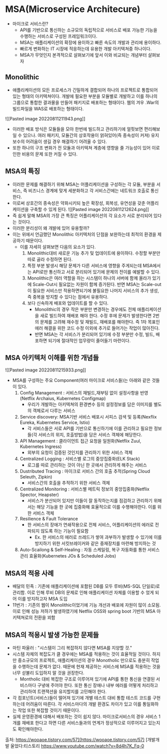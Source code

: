 # MSA(Microservice Architecure)
- 마이크로 서비스란? 
	- API를 기반으로 통신하는 소규모의 독립적으로 서비스로 배포 가능한 기능을 수행하는 서비스로 구성된 프레임워크이다. 
	- MSA는 애플리케이션의 확장에 용이하고 빠른 속도의 개발과 관리에 용이하다. 
	- 빠르게 변화하는 IT 시장에 적응하는데 유용한 개발 아키텍쳐중 하나이다. 
	- MSA가 무엇인지 본격적으로 살펴보기에 앞서 이와 비교되는 개념부터 살펴보자

## Monolithic
- 애플리케이션의 모든 프로세스가 긴밀하게 결합되어 하나의 프로젝트로 통합되어 있는 형태의 아키텍쳐이다. 개발에 필요한 부분을 모듈별로 개발하고 이를 하나의 그룹으로 통합한 결과물을 만들어 패키지로 배포하는 형태이다.  웹의 겨우 .War의 빌드파일을 WAS로 배포하는 형태이다. 

![[Pasted image 20220811211943.png]]
- 이러한 배포 방식은 모듈들을 모아 한번에 빌드하고 관리하기에 얼핏보면 편리해보일 수 있으나. 여러 패키지, 모듈간의 상호작용이 얽혀있어(즉 종속성이 커져) 유지보수의 어려움이 생길 경우 해결하기 어려울 수 있다.
- 또한 하나의 구조 변화가 전 모듈과 아키텍쳐 계층에 영향을 줄 가능성이 있어 이로 인한 비용의 문제 또한 커질 수 있다. 

## MSA의 특징
- 이러한 문제를 해결하기 위해 MSA는 어플리케이션을 구성하는 각 모듈, 부분을 서비스, 즉 비즈니스 경계에 맞게 세분화하고 각 서비스간에는 네트워크 호출로 통신한다. 
- 이로써 상호간의 종속성은 약화시키되 높은 확장성, 회복성, 유연성을 갖춘 어플리케이션을 구축할 수 있게 된다.
 ![[Pasted image 20220811212624.png]]
- 즉 쉽게 말해 MSA의 가장 큰 특징은 어플리케이션의 각 요소가 서로 분리되어 있다는 것이다. 
- 이러한 분리성이 왜 개발에 있어 유용할까?
- 이는 위에서 언급했던 Monolithic 아키텍처의 단점을 보완하는데 최적의 환경을 제공하기 때문이다. 
	- 이를 자세히 살펴보면 다음의 요소가 있다.
		1. Monolithic대비 새로운 기능 추가 및 업데이트에 용이하다. 수정할 부분만 따로 골라 수정하면 된다.
		2. 특정 부분 발생시 해당 문제가 다른 서비스에 영향을 주게되는데 MSA에서는 API로만 통신하고 서로 분리되어 있기에 문제의 전이를 예발할 수 있다.
		3. Monolithic은 여러 역할을 하는 시스템이 하나의 서버에 함께 올라가 있기에 Scale-Out시 필요없는 자원이 함께 증가된다. 반면 MSA는 Scale-out이 필요한 서비스만 적용하면되기에 불필요한 나머지 서비스의 추가 생성, 즉 중복을 방지할 수 있다는 점에서 유용하다. 
		4. 보다 신속하게 배포와 업데이트를 할 수 있다.
			- Monolithic의 경우 작은 부분만 변경하는 경우에도 전체 애플리케이션을 새로 빌드하여 재배포 해야 한다.  수정 후에 문제가 발생한다면 2번의 문제를 고려해 재수정 및 재빌드, 재배포를 해야한다.  즉 1차 목표인 에러 해결을 위한 코드 수정 이외에 추가로 들어가는 작업이 많아진다.
			- 반면 MSA는 각 서비스가 분리되어 있기에 수정 부분만 수정, 빌드, 배포하면 되기에 절대적인 업무량이 줄어들기 마련이다.

## MSA 아키텍처 이해를 위한 개념들
![[Pasted image 20220811215933.png]]
- MSA를 구성하는 주요 Component(여러 마이크로 서비스들)는 아래와 같은 것들이 있다.
	1. Config Management : 서비스의 재빌드,재부팅 없이 설정사항을 반영(Netflix Archaius, Kubernetes Configmap)
		- 우리가 개발하는 아키텍쳐의 환경변수 등의 설정정보를 담은 이미지를 별도의 객체로서 다루는 서비스
	2. Service discovery: MSA기반 서비스 배포시 서피스 검색 및 등록(Nexflix Eureka, Kubernetes Service, Istio)
		- 각 서비스들은 서로 API를 기반으로 통신하기에 이를 관리하고 필요한 정보들(각 서비스의 위치, 호출방법)을 담은 서비스 객체에 해당한다. 
	3. API Management : 클라이언트 접근 요청을 일원화(Netflix Zuul, Kubernetes Ingress)
		- 외부의 요청이 검증된 것인지를 관리하기 위한 서비스 객체
	4. Centralized Logging : 서비스별 로그의 중앙집중화(ELK Stack)
		- 로그를 따로 관리하는 것이 아닌 한 곳에서 관리하게 해주는 서비스
	5. Dustributed Tracing : 마이크로 서비스 간의 호출 추적(Spring Cloud Seleuth, Zipkin)
		- 서비스간의 호출을 추적하기 위한 서비스 객체
	6. Centralized Monitoring : 서비스별 메트릭 정보의 중앙집중화(Netflix Spector, Heapster)
		- 서비스가 분산되어 있지만 이들이 잘 동작하는지를 점검하고 관리하기 위해서는 해당 기능을 한 곳에 집중화해 효율적으로 이를 수행해야한다. 이를 위한 서비스 객체
	7. Resilience & Fault Tolerance
		- 한 서비스의 장애가 연쇄작용으로 전체 서비스, 어플리케이션의 에러로 전파되지 않도록 하는 기능이 필요함 
			- Ex. 한 서비스의 에러로 쓰레드가 쌓여 과부하가 발생할 수 있기에 이를 방지하기 위한 서킷브레이커와 같은 중재장치를 마련해 방지하는 것
	8. Auto-Scailong & Self-Healing : 자동 스케일링, 복구 자동화를 통한 서비스 관리 효율화(Kubernetes JOs & Scheduled Jobs)

## MSA의 적용 사례
- 배달의 민족 : 기존에 애플리케이션에 포함된 DB를 모두 루비(MS-SQL 단일로)로 관리함. 이로 인해 루비 DB의 문제로 인해 애플리케이션 자체를 이용할 수 었게 되어 이를 방지하고자 MSA 도입
- 11번가 : 기존의 웹이 Monolithic이었기에 기능 개선과 배포에 자원이 많이 소모됨. 이로 인해 성능 저하가 발생하였기에 Netflix OSS와 spring boot 기반의 MSA 아키텍쳐로의 전환을 꾀함


## MSA의 적용시 발생 가능한 문제들
- 마틴 파울러 : "시스템이 그리 복잡하지 않다면 MSA를 지양할 것."
- 시스템 자체의 복잡도가 클 경우에는 MSA를 적용하는 것이 효율적일 것이다. 하지만 중소규모의 프로젝트, 애플리케이션의 경우 Monotholic 만으로도 충분히 작업을 수행하는데 문제가 없다. 때문에 현재 제공하는 서비스에 MSA를 적용하는 것을 너무 섣불리 도입하지 말 것을 권장한다. 
	- Montholic 대비 복잡한 구조로 이루어져 있기에 API를 통한 통신을 연결된 서비스마다 구녛애 주어야 한다. 또한 통신 장애나 내부 에러를 어떻게 처리하고 관리하여 트랜잭션을 유지할지를 고민해야 한다.
- 각 컴포넌트(서비스)들이 떨어져 있기에 개별 테스트 대비 통합 테스트 코드를 구현하는데 어려움이 따른다. 각 서비스마다의 개발 환경도 차이가 있고 이를 통일화하는 작업 또한 복잡할 것이기 때문이다.  
- 실제 운영환경에 대해서 배포하는 것이 쉽지 않다. 마이크로서비스의 경우 서비스 1개를 재배포 한다고 하면 다른 서비스들과의 연계가 정상적으로 이루어지고 있는지도 확인해야한다. 

출처:
https://wooaoe.tistory.com/57](https://wooaoe.tistory.com/57) [개발개발 울었다:티스토리
https://www.youtube.com/watch?v=8d4h7K_Fq-0
